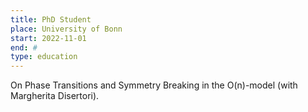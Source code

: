 ```yaml
---
title: PhD Student
place: University of Bonn
start: 2022-11-01
end: #
type: education
---
```


On Phase Transitions and Symmetry Breaking in the <span class="math">O(n)-</span>model (with Margherita Disertori).